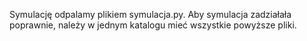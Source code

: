 Symulację odpalamy plikiem symulacja.py.
Aby symulacja zadziałała poprawnie, należy w jednym katalogu mieć wszystkie powyższe pliki.
